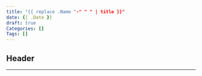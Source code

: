```yaml
---
title: "{{ replace .Name "-" " " | title }}"
date: {{ .Date }}
draft: true
Categories: []
Tags: []
---
```


## Header
---
